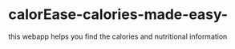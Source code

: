# calorEase-calories-made-easy-
this webapp helps you find the calories and nutritional information
